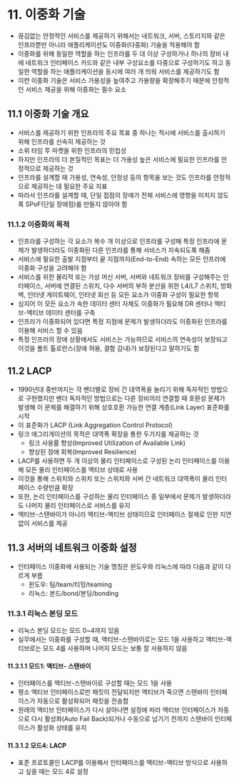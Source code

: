 # 11. 이중화 기술

-   끊김없는 안정적인 서비스를 제공하기 위해서는 네트워크, 서버, 스토리지와 같은 인프라뿐만 아니라 애플리케이션도 이중화(다중화) 기술을 적용해야 함
-   이중화를 위해 동일한 역할을 하는 인프라를 두 대 이상 구성하거나 하나의 장비 내에 네트워크 인터페이스 카드와 같은 내부 구성요소를 다중으로 구성하기도 하고 동일한 역할을 하는 애플리케이션을 동시에 여러 개 띄워 서비스를 제공하기도 함
-   이런 이중화 기술은 서비스 가용성을 높여주고 가용량을 확장해주기 때문에 안정적인 서비스 제공을 위해 이중화는 필수 요소

## 11.1 이중화 기술 개요

-   서비스를 제공하기 위한 인프라의 주요 목표 중 하나는 적시에 서비스를 출시하기 위해 인프라를 신속히 제공하는 것
-   소위 타임 투 마켓을 위한 인프라의 민첩성
-   하지만 인프라의 더 본질적인 목표는 더 가용성 높은 서비스에 필요한 인프라를 안정적으로 제공하는 것
-   인프라를 설계할 때 가용성, 연속성, 안정성 등의 항목을 보는 것도 인프라를 안정적으로 제공하는 데 필요한 주요 지표
-   따라서 인프라를 설계할 때, 단일 접점의 장애가 전체 서비스에 영향을 미치지 않도록 SPoF(단일 장애점)를 만들지 않아야 함

### 11.1.2 이중화의 목적

-   인프라를 구성하는 각 요소가 복수 개 이상으로 인프라를 구성해 특정 인프라에 문제가 발생하더라도 이중화된 다른 인프라를 통해 서비스가 지속되도록 해줌
-   서비스에 필요한 출발 지점부터 끝 지점까지(End-to-End) 속하는 모든 인프라에 이중화 구성을 고려해야 함
-   서비스를 위한 물리적 또는 가상 머신 서버, 서버와 네트워크 장비를 구성해주는 인터페이스, 서버에 연결된 스위치, 다수 서버의 부하 분산을 위한 L4/L7 스위치, 방화벽, 인터넷 게이트웨이, 인터넷 회선 등 모든 요소가 이중화 구성이 필요한 항목
-   심지어 이 모든 요소가 속한 데이터 센터 자체도 이중화가 필요해 DR 센터나 액티브-액티브 데이터 센터를 구축
-   인프라가 이중화되어 있다면 특정 지점에 문제가 발생하더라도 이중화된 인프라를 이용해 서비스 할 수 있음
-   특정 인프라의 장애 상황에서도 서비스는 가능하므로 서비스의 연속성이 보장되고 이것을 폴트 톨로런스(장애 허용, 결함 감내)가 보장된다고 말하기도 함

## 11.2 LACP

-   1990년대 중반까지는 각 벤더별로 장비 간 대역폭을 늘리기 위해 독자적인 방법으로 구현했지만 벤더 독자적인 방법으로는 다른 장비끼리 연결할 때 호환성 문제가 발생해 이 문제를 해결하기 위해 상호호환 가능한 연결 계층(Link Layer) 표준화를 시작
-   이 표준화가 LACP (Link Aggregation Control Protocol)
-   링크 애그리게이션의 목적은 대역폭 확장을 통한 두가지를 제공하는 것
    -   링크 사용률 향상(Improved Utilization of Available Link)
    -   향상된 장애 회복(Improved Resilience)
-   LACP를 사용하면 두 개 이상의 물리 인터페이스로 구성된 논리 인터페이스를 이용해 모든 물리 인터페이스를 액티브 상태로 사용
-   이것을 통해 스위치와 스위치 또는 스위치와 서버 간 네트워크 대역폭이 물리 인터페이스 수량만큼 확장
-   또한, 논리 인터페이스를 구성하는 물리 인터페이스 중 일부에서 문제가 발생하더라도 나머지 물리 인터페이스로 서비스를 유지
-   액티브-스탠바이가 아니라 액티브-액티브 상태이므로 인터페이스 절체로 인한 지연 없이 서비스를 제공

## 11.3 서버의 네트워크 이중화 설정

-   인터페이스 이중화에 사용되는 기술 명칭은 윈도우와 리눅스에 따라 다음과 같이 다르게 부름
    -   윈도우: 팀/team/티밍/teaming
    -   리눅스: 본드/bond/본딩/bonding

### 11.3.1 리눅스 본딩 모드

-   리눅스 본딩 모드는 모드 0~4까지 있음
-   실무에서는 이중화를 구성할 때, 액티브-스탠바이로는 모드 1을 사용하고 액티브-액티브로는 모드 4를 사용하며 나머지 모드는 보통 잘 사용하지 않음

#### 11.3.1.1 모드1: 액티브- 스탠바이

-   인터페이스를 액티브-스탠바이로 구성할 때는 모드 1을 사용
-   평소 액티브 인터페이스로만 패킷이 전달되지만 액티브가 죽으면 스탠바이 인터페이스가 자동으로 활성화되어 패킷을 전송함
-   원래의 액티브 인터페이스가 다시 살아나면 설정에 따라 액티브 인터페이스가 자동으로 다시 활성화(Auto Fail Back)되거나 수동으로 넘기기 전까지 스탠바이 인터페이스가 활성화 상태를 유지

#### 11.3.1.2 모드4: LACP

-   표준 프로토콜인 LACP를 이용해서 인터페이스를 액티브-액티브 방식으로 사용하고 싶을 때는 모드 4로 설정
